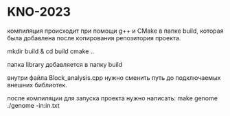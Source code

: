 # KNO-2023

компиляция происходит при помощи g++ и CMake в папке build, которая была добавлена после копирования репозитория проекта.

mkdir build & cd build
cmake ..

папка library добавляется в папку build

внутри файла Block_analysis.cpp нужно сменить путь до подключаемых внешних библиотек.

после компиляции для запуска проекта нужно написать:
make genome
./genome -in:in.txt

